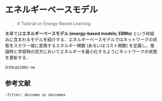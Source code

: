 <!-- #region -->
# エネルギーベースモデル

> A Tutorial on Energy-Based Learning

本章では**エネルギーベースモデル (energy-based models; EBMs)** という枠組みに含まれるモデルを紹介する．エネルギーベースモデルではネットワークの状態をスカラー値に変換するエネルギー関数 (あるいはコスト関数) を定義し，推論時と学習時の双方においてエネルギーを最小化するようにネットワークの状態を更新する．

{cite:p}`2002-nm`


## 参考文献
```{bibliography}
:filter: docname in docnames
```
<!-- #endregion -->
